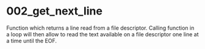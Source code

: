 # 002_get_next_line
Function which returns a line read from a file descriptor. Calling function in a loop will then allow to read the text available on a file descriptor one line at a time until the EOF.
